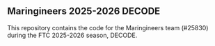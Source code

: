 ## Maringineers 2025-2026 DECODE

This repository contains the code for the Maringineers team (#25830) during the FTC 2025-2026 season, DECODE.